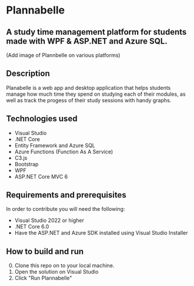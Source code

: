 # Plannabelle

## A study time management platform for students made with WPF & ASP.NET and Azure SQL.

(Add image of Plannbelle on various platforms)

## Description
Planabelle is a web app and desktop application that helps students manage how much time they spend on studying
each of their modules, as well as track the progess of their study sessions with handy graphs.

## Technologies used
* Visual Studio
* .NET Core
* Entity Framework and Azure SQL
* Azure Functions (Function As A Service)
* C3.js
* Bootstrap
* WPF
* ASP.NET Core MVC 6

## Requirements and prerequisites
In order to contribute you will need the following:
- Visual Studio 2022 or higher
- .NET Core 6.0
- Have the ASP.NET and Azure SDK installed using Visual Studio Installer

## How to build and run
0. Clone this repo on to your local machine.
0. Open the solution on Visual Studio
0. Click "Run Plannabelle"

